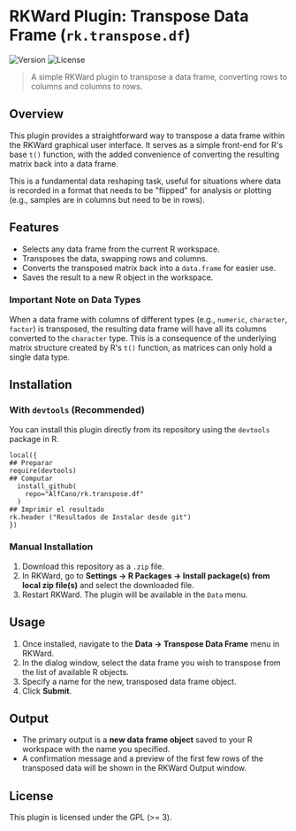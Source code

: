 
# RKWard Plugin: Transpose Data Frame (`rk.transpose.df`)

![Version](https://img.shields.io/badge/Version-0.01.2-blue.svg)
![License](https://img.shields.io/badge/License-GPL--3-green.svg)

> A simple RKWard plugin to transpose a data frame, converting rows to columns and columns to rows.

## Overview

This plugin provides a straightforward way to transpose a data frame within the RKWard graphical user interface. It serves as a simple front-end for R's base `t()` function, with the added convenience of converting the resulting matrix back into a data frame.

This is a fundamental data reshaping task, useful for situations where data is recorded in a format that needs to be "flipped" for analysis or plotting (e.g., samples are in columns but need to be in rows).

## Features

-   Selects any data frame from the current R workspace.
-   Transposes the data, swapping rows and columns.
-   Converts the transposed matrix back into a `data.frame` for easier use.
-   Saves the result to a new R object in the workspace.

### Important Note on Data Types

When a data frame with columns of different types (e.g., `numeric`, `character`, `factor`) is transposed, the resulting data frame will have all its columns converted to the `character` type. This is a consequence of the underlying matrix structure created by R's `t()` function, as matrices can only hold a single data type.

## Installation

### With `devtools` (Recommended)
You can install this plugin directly from its repository using the `devtools` package in R.

```
local({
## Preparar
require(devtools)
## Computar
  install_github(
    repo="AlfCano/rk.transpose.df"
  )
## Imprimir el resultado
rk.header ("Resultados de Instalar desde git")
})
```

### Manual Installation
1.  Download this repository as a `.zip` file.
2.  In RKWard, go to **Settings -> R Packages -> Install package(s) from local zip file(s)** and select the downloaded file.
3.  Restart RKWard. The plugin will be available in the `Data` menu.

## Usage

1.  Once installed, navigate to the **Data -> Transpose Data Frame** menu in RKWard.
2.  In the dialog window, select the data frame you wish to transpose from the list of available R objects.
3.  Specify a name for the new, transposed data frame object.
4.  Click **Submit**.

## Output

-   The primary output is a **new data frame object** saved to your R workspace with the name you specified.
-   A confirmation message and a preview of the first few rows of the transposed data will be shown in the RKWard Output window.

## License

This plugin is licensed under the GPL (>= 3).


